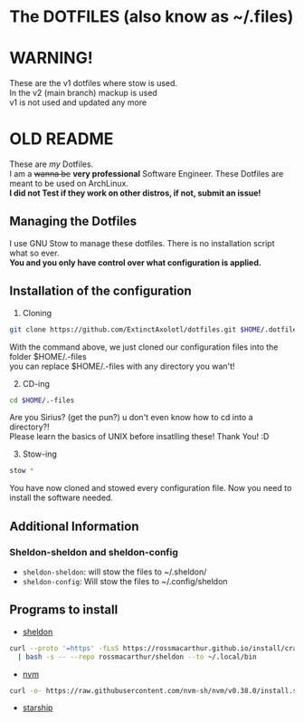 # The DOTFILES (also know as ~/.files)

# WARNING!
These are the v1 dotfiles where stow is used.  
In the v2 (main branch) mackup is used  
v1 is not used and updated any more


# OLD README
These are _my_ Dotfiles.  
I am a ~~wanna be~~ **very professional** Software Engineer.
These Dotfiles are meant to be used on ArchLinux.  
**I did not Test if they work on other distros, if not, submit an issue!**
## Managing the Dotfiles
I use GNU Stow to manage these dotfiles. There is no installation script what so ever.  
**You and you only have control over what configuration is applied.**  

## Installation of the configuration
1. Cloning
  ```bash
  git clone https://github.com/ExtinctAxolotl/dotfiles.git $HOME/.dotfiles
  ```
  With the command above, we just cloned our configuration files into the folder $HOME/.-files  
  you can replace $HOME/.-files with any directory you wan't!

2. CD-ing
  ```bash
  cd $HOME/.-files
  ```
  Are you Sirius? (get the pun?) u don't even know how to cd into a directory?!  
  Please learn the basics of UNIX before insatlling these! Thank You! :D

3. Stow-ing
  ```bash
  stow *
  ```
  You have now cloned and stowed every configuration file.
  Now you need to install the software needed.

## Additional Information
### Sheldon-sheldon and sheldon-config
+ `sheldon-sheldon`: will stow the files to ~/.sheldon/
+ `sheldon-config`: Will stow the files to ~/.config/sheldon

## Programs to install
+ [sheldon](https://github.com/rossmacarthur/sheldon)
```bash
curl --proto '=https' -fLsS https://rossmacarthur.github.io/install/crate.sh \
  | bash -s -- --repo rossmacarthur/sheldon --to ~/.local/bin
```

+ [nvm](https://github.com/nvm-sh/nvm)
```bash
curl -o- https://raw.githubusercontent.com/nvm-sh/nvm/v0.38.0/install.sh | bash
```

+ [starship]()

